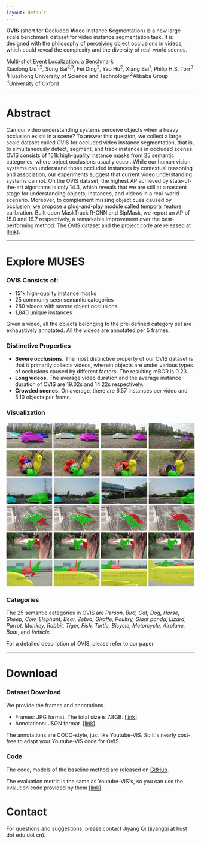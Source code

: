 ```yaml
---
layout: default
---
```


**OVIS** (short for **O**ccluded **V**ideo **I**nstance **S**egmentation) is a new large scale benchmark dataset for video instance segmentation task. It is designed with the philosophy of perceiving object occlusions in videos, which could reveal the complexity and the diversity of real-world scenes.

[Multi-shot Event Localization: a Benchmark](coming-soon)<br>
[Xiaolong Liu](https://github.com/xlliu7)<sup>1,2</sup>, [Song Bai](http://songbai.site)<sup>2,3</sup>, Fei Ding<sup>2</sup>, [Yao Hu](https://scholar.google.com/citations?user=LIu7k7wAAAAJ)<sup>2</sup>, [Xiang Bai](http://122.205.5.5:8071/~xbai/)<sup>1</sup>, [Philip H.S. Torr](http://www.robots.ox.ac.uk/~phst/)<sup>3</sup><br>
<sup>1</sup>Huazhong University of Science and Technology
<sup>2</sup>Alibaba Group
<sup>3</sup>University of Oxford


<!-- [[Paper]](coming_soon)        [[Code]](coming_soon)         [[Download]](coming_soon) -->

---

# Abstract
Can our video understanding systems perceive objects when a heavy occlusion exists in a scene?
To answer this question, we collect a large scale dataset called OVIS for occluded video instance segmentation, that is, to simultaneously detect, segment, and track instances in occluded scenes. OVIS consists of 151k high-quality instance masks from 25 semantic categories, where object occlusions usually occur. While our human vision systems can understand those occluded instances by contextual reasoning and association, our experiments suggest that current video understanding systems cannot. On the OVIS dataset, the highest AP achieved by state-of-the-art algorithms is only 14.3, which reveals that we are still at a nascent stage for understanding objects, instances, and videos in a real-world scenario. Moreover, to complement missing object cues caused by occlusion, we propose a plug-and-play module called temporal feature calibration. Built upon MaskTrack R-CNN and SipMask, we report an AP of 15.0 and 16.7 respectively, a remarkable improvement over the best-performing method. The OVIS dataset and the project code are released at [[link]](comming-soon).





---



# Explore MUSES

### OVIS Consists of:
- 151k high-quality instance masks
- 25 commonly seen semantic categories
- 280 videos with severe object occlusions
- 1,840 unique instances

Given a video, all the objects belonging to the pre-defined category set are exhaustively annotated. All the videos are annotated per 5 frames.

### Distinctive Properties

- **Severe occlusions.** The most distinctive property of our OVIS dataset is that it primarily collects videos, wherein objects are under various types of occlusions caused by different factors. The resulting mBOR is 0.23.
- **Long videos.** The average video duration and the average instance duration of OVIS are 19.02s and 14.22s respectively.
- **Crowded scenes.** On average, there are 6.57 instances per video and 5.10 objects per frame.

### Visualization

![Various types of occlusions](data/occlusions_singlecol_crop_30.png)




<!-- ![shot](data/direct_cut.webp) -->

<!-- <table style="display:flex;justify-content:center;border:0">
<tr>
<td><img src="./data/direct_cut.webp" alt="direct cut" width="256" height="128" />
<figcaption style="text-align:center;">Direct cut</figcaption></td>
<td><img src="./data/dissolve.webp" alt="dissolve" width="256" height="128">
<figcaption style="text-align:center;">Dissolve</figcaption></td>
</tr>
<tr>
<td><img src="./data/cut_in.webp" alt="cut-in" width="256" height="128">
<figcaption style="text-align:center;">Cut-in</figcaption></td>
<td><img src="./data/cut_out.webp" alt="cut-out" width="256" height="128">
<figcaption style="text-align:center;">Cut-out</figcaption></td>
</tr>
</table>
<center><i>Figure 1. Different types of shot cuts.</i></center> -->



<!-- <video width="320" height="240" controls>
  <source src="data/direct_cut.mp4" type="video/mp4">
</video> -->
<!-- ## Categories
The 25 categories are as follows -->

<!-- ![](./data/multi-shot-events.jpg)
<center><i>Figure 2. Examples of multi-shot events. In each row, we show three consecutive shots in an instance and select two frames per shot for
illustration. The scissor icons indicate the shot boundaries.</i></center> -->

### Categories
The 25 semantic categories in OVIS are <i>Person, Bird, Cat, Dog, Horse, Sheep, Cow, Elephant, Bear, Zebra, Giraffe, Poultry, Giant panda, Lizard, Parrot, Monkey, Rabbit, Tiger, Fish, Turtle, Bicycle, Motorcycle, Airplane, Boat</i>, and <i>Vehicle</i>.

For a detailed description of OVIS, please refer to our paper.

----

# Download

### Dataset Download

We provide the frames and annotations.
- Frames: JPG format. The total size is 7.8GB. [[link]](/404.html)
- Annotations: JSON format. [[link]](/404.html)

The annotations are COCO-style, just like Youtube-VIS. So it's nearly cost-free to adapt your Youtube-VIS code for OVIS.

### Code

The code, models of the baseline method are released on [GitHub](https://github.com/qjy981010/OVIS).

The evaluation metric is the same as Youtube-VIS's, so you can use the evalution code provided by them [[link]](https://github.com/youtubevos/cocoapi)


<!-- # Wiki
In the production of movies and TV shows, multiple cameras are often used to shoot a scene at different positions. A continuous view filmed by one camera without interruption is called a **shot**. During editing, selected shots will be joined to depict a continous **event**. Transition from one shot to another is called a **cut**. -->

<!-- --- -->

<!-- # Other Info
Refer to [this page](https://www.utdallas.edu/atec/midori/Handouts/camera.htm#shot) for some knowledge about film making. -->

<!-- --- -->

# Contact
For questions and suggestions, please contact Jiyang Qi (jiyangqi at hust dot edu dot cn).








